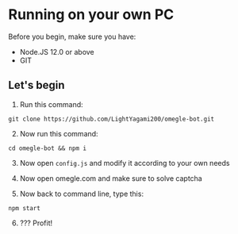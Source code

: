 # Running on your own PC

Before you begin, make sure you have:

- Node.JS 12.0 or above
- GIT

## Let's begin

1. Run this command:

```
git clone https://github.com/LightYagami200/omegle-bot.git
```

2. Now run this command:

```
cd omegle-bot && npm i
```

3. Now open `config.js` and modify it according to your own needs

4. Now open omegle.com and make sure to solve captcha

5. Now back to command line, type this:

```
npm start
```

6. ??? Profit!
